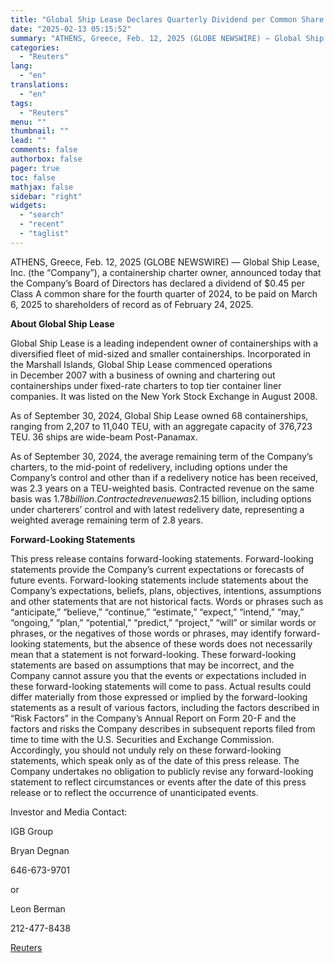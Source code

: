 ```yaml
---
title: "Global Ship Lease Declares Quarterly Dividend per Common Share for Fourth Quarter of 2024"
date: "2025-02-13 05:15:52"
summary: "ATHENS, Greece, Feb. 12, 2025 (GLOBE NEWSWIRE) — Global Ship Lease, Inc. (the “Company”), a containership charter owner, announced today that the Company’s Board of Directors has declared a dividend of $0.45 per Class A common share for the fourth quarter of 2024, to be paid on March 6, 2025..."
categories:
  - "Reuters"
lang:
  - "en"
translations:
  - "en"
tags:
  - "Reuters"
menu: ""
thumbnail: ""
lead: ""
comments: false
authorbox: false
pager: true
toc: false
mathjax: false
sidebar: "right"
widgets:
  - "search"
  - "recent"
  - "taglist"
---
```


ATHENS, Greece, Feb. 12, 2025 (GLOBE NEWSWIRE) — Global Ship Lease, Inc. (the “Company”), a containership charter owner, announced today that the Company’s Board of Directors has declared a dividend of $0.45 per Class A common share for the fourth quarter of 2024, to be paid on March 6, 2025 to shareholders of record as of February 24, 2025.

**About Global Ship Lease**

Global Ship Lease is a leading independent owner of containerships with a diversified fleet of mid-sized and smaller containerships. Incorporated in the Marshall Islands, Global Ship Lease commenced operations in December 2007 with a business of owning and chartering out containerships under fixed-rate charters to top tier container liner companies. It was listed on the New York Stock Exchange in August 2008.

As of September 30, 2024, Global Ship Lease owned 68 containerships, ranging from 2,207 to 11,040 TEU, with an aggregate capacity of 376,723 TEU. 36 ships are wide-beam Post-Panamax.

As of September 30, 2024, the average remaining term of the Company’s charters, to the mid-point of redelivery, including options under the Company’s control and other than if a redelivery notice has been received, was 2.3 years on a TEU-weighted basis. Contracted revenue on the same basis was $1.78 billion. Contracted revenue was $2.15 billion, including options under charterers’ control and with latest redelivery date, representing a weighted average remaining term of 2.8 years.

**Forward-Looking Statements**

This press release contains forward-looking statements. Forward-looking statements provide the Company’s current expectations or forecasts of future events. Forward-looking statements include statements about the Company’s expectations, beliefs, plans, objectives, intentions, assumptions and other statements that are not historical facts. Words or phrases such as “anticipate,” “believe,” “continue,” “estimate,” “expect,” “intend,” “may,” “ongoing,” “plan,” “potential,” “predict,” “project,” “will” or similar words or phrases, or the negatives of those words or phrases, may identify forward-looking statements, but the absence of these words does not necessarily mean that a statement is not forward-looking. These forward-looking statements are based on assumptions that may be incorrect, and the Company cannot assure you that the events or expectations included in these forward-looking statements will come to pass. Actual results could differ materially from those expressed or implied by the forward-looking statements as a result of various factors, including the factors described in “Risk Factors” in the Company’s Annual Report on Form 20-F and the factors and risks the Company describes in subsequent reports filed from time to time with the U.S. Securities and Exchange Commission. Accordingly, you should not unduly rely on these forward-looking statements, which speak only as of the date of this press release. The Company undertakes no obligation to publicly revise any forward-looking statement to reflect circumstances or events after the date of this press release or to reflect the occurrence of unanticipated events.

Investor and Media Contact:

IGB Group

Bryan Degnan

646-673-9701

or

Leon Berman

212-477-8438

[Reuters](https://www.tradingview.com/news/reuters.com,2025-02-12:newsml_GNX3mK4lV:0-global-ship-lease-declares-quarterly-dividend-per-common-share-for-fourth-quarter-of-2024/)
